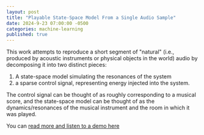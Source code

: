 ```yaml
---
layout: post
title: "Playable State-Space Model From a Single Audio Sample"
date: 2024-9-23 07:00:00 -0500
categories: machine-learning
published: true
---
```


This work attempts to reproduce a short segment of "natural" (i.e., produced by acoustic
instruments or physical objects in the world) audio by decomposing it into two distinct pieces:

1. A state-space model simulating the resonances of the system
2. a sparse control signal, representing energy injected into the system.

The control signal can be thought of as roughly corresponding to a musical score, and the state-space model
can be thought of as the dynamics/resonances of the musical instrument and the room in which it was played.

You can [read more and listen to a demo here](/ssm.html)